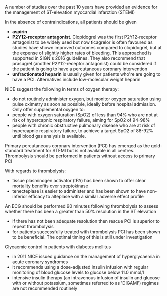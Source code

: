 A number of studies over the past 10 years have provided an evidence for the management of ST\-elevation myocardial infarction (STEMI)  
  
In the absence of contraindications, all patients should be given  
* **aspirin**
* **P2Y12\-receptor antagonist**. Clopidogrel was the first P2Y12\-receptor antagonist to be widely used but now ticagrelor is often favoured as studies have shown improved outcomes compared to clopidogrel, but at the expense of slightly higher rates of bleeding. This approached is supported in SIGN's 2016 guidelines. They also recommend that prasugrel (another P2Y12\-receptor antagonist) could be considered if the patient is going to have a percutaneous coronary intervention
* **unfractionated heparin** is usually given for patients who're are going to have a PCI. Alternatives include low\-molecular weight heparin

  
NICE suggest the following in terms of oxygen therapy:  
* do not routinely administer oxygen, but monitor oxygen saturation using pulse oximetry as soon as possible, ideally before hospital admission. Only offer supplemental oxygen to:
* people with oxygen saturation (SpO2\) of less than 94% who are not at risk of hypercapnic respiratory failure, aiming for SpO2 of 94\-98%
* people with chronic obstructive pulmonary disease who are at risk of hypercapnic respiratory failure, to achieve a target SpO2 of 88\-92% until blood gas analysis is available.

  
Primary percutaneous coronary intervention (PCI) has emerged as the gold\-standard treatment for STEMI but is not available in all centres. Thrombolysis should be performed in patients without access to primary PCI  
  
With regards to thrombolysis:  
* tissue plasminogen activator (tPA) has been shown to offer clear mortality benefits over streptokinase
* tenecteplase is easier to administer and has been shown to have non\-inferior efficacy to alteplase with a similar adverse effect profile

  
An ECG should be performed 90 minutes following thrombolysis to assess whether there has been a greater than 50% resolution in the ST elevation  
* if there has not been adequate resolution then rescue PCI is superior to repeat thrombolysis
* for patients successfully treated with thrombolysis PCI has been shown to be beneficial. The optimal timing of this is still under investigation

  
Glycaemic control in patients with diabetes mellitus  
* in 2011 NICE issued guidance on the management of hyperglycaemia in acute coronary syndromes
* it recommends using a dose\-adjusted insulin infusion with regular monitoring of blood glucose levels to glucose below 11\.0 mmol/l
* intensive insulin therapy (an intravenous infusion of insulin and glucose with or without potassium, sometimes referred to as 'DIGAMI') regimes are not recommended routinely
